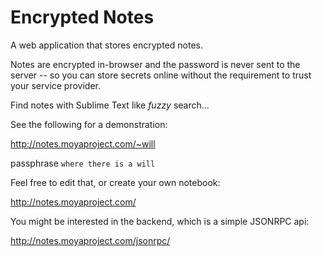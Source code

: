 # Encrypted Notes

A web application that stores encrypted notes.

Notes are encrypted in-browser and the password is never sent to the server -- so you can store secrets online without the requirement to trust your service provider.

Find notes with Sublime Text like *fuzzy* search...

See the following for a demonstration:

http://notes.moyaproject.com/~will

passphrase `where there is a will`

Feel free to edit that, or create your own notebook:

http://notes.moyaproject.com/

You might be interested in the backend, which is a simple JSONRPC api:

http://notes.moyaproject.com/jsonrpc/


